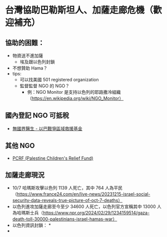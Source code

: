 # 台灣協助巴勒斯坦人、加薩走廊危機（歡迎補充）
## 協助的困難：
* 物資送不進加薩
    * 埃及跟以色列封鎖
* 不想贊助 Hama？
* tips:
    * 可以找美國 501 registered organization
    * 監督監督 NGO 的 NGO？
        * 例：NGO Monitor 是支持以色列的耶路撒冷組織（https://en.wikipedia.org/wiki/NGO_Monitor）


## 國內登記 NGO 可抵稅
* [無國界醫生 - 以巴戰爭區域救援基金](https://donation.msf.org.tw/fundraising-page-a/a1U5g000006MHE5/fpa0000000120)
## 其他 NGO
* [PCRF (Palestine Children's Relief Fund)](https://www.pcrf.net/)

## 加薩走廊現況
* 10/7 哈瑪斯攻擊以色列 1139 人死亡，其中 764 人為平民（https://www.france24.com/en/live-news/20231215-israel-social-security-data-reveals-true-picture-of-oct-7-deaths）
* 以色列進攻加薩走廊至今至少 34600 人死亡，以色列官方宣稱其中 13000 人為哈瑪斯士兵（https://www.npr.org/2024/02/29/1234159514/gaza-death-toll-30000-palestinians-israel-hamas-war）
* 以色列資訊封鎖：
    * 
* 
